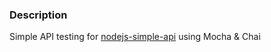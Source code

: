 ### Description

Simple API testing for [nodejs-simple-api](https://github.com/qamalang/nodejs-simple-api) using Mocha & Chai